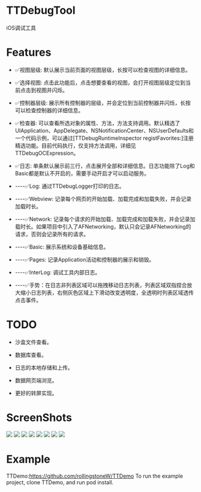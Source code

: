 # TTDebugTool
iOS调试工具

# Features

-  ✅视图层级: 默认展示当前页面的视图层级，长按可以检查视图的详细信息。

-  ✅选择视图: 点击此功能后，点击想要查看的视图，会打开视图层级定位到当前点击到视图并闪烁。

-  ✅控制器层级: 展示所有控制器的层级，并会定位到当前控制器并闪烁，长按可以检查控制器的详细信息。

-  ✅检查器: 可以查看所选对象的属性、方法，方法支持调用。默认精选了UIApplication、AppDelegate、NSNotificationCenter、NSUserDefaults和一个代码示例，可以通过[TTDebugRuntimeInspector registFavorites:]注册精选功能。目前代码执行，仅支持方法调用，详细见TTDebugOCExpression。

-  ✅日志: 单条默认展示前三行，点击展开全部和详细信息。日志功能除了Log和Basic都是默认不开启的，需要手动开启才可以启动服务。

-  ----✅Log: 通过TTDebugLogger打印的日志。

-  ----✅Webview: 记录每个网页的开始加载、加载完成和加载失败，并会记录加载时长。

-  ----✅Network: 记录每个请求的开始加载、加载完成和加载失败，并会记录加载时长。如果项目中引入了AFNetworking，默认只会记录AFNetworking的请求，否则会记录所有的请求。

-  ----✅Basic: 展示系统和设备基础信息。

-  ----✅Pages: 记录Application活动和控制器的展示和销毁。

-  ----✅InterLog: 调试工具内部日志。

-  ----✅手势：在日志非列表区域可以拖拽移动日志列表，列表区域双指捏合放大缩小日志列表，右侧灰色区域上下滑动改变透明度，全透明时列表区域透传点击事件。

#  TODO

-  沙盒文件查看。

-  数据库查看。

-  日志的本地存储和上传。

-  数据网页端浏览。

-  更好的转屏实现。

# ScreenShots
![](./Images/menu.png)
![](./Images/viewHierarchy.png)
![](./Images/viewControllerHierarchy.png)
![](./Images/viewSelection.png)
![](./Images/inspector.png)
![](./Images/inspectorResult.png)
![](./Images/inspectorDetail.png)
![](./Images/log.png)

# Example

TTDemo:https://github.com/rollingstoneW/TTDemo
To run the example project, clone TTDemo, and run pod install.
